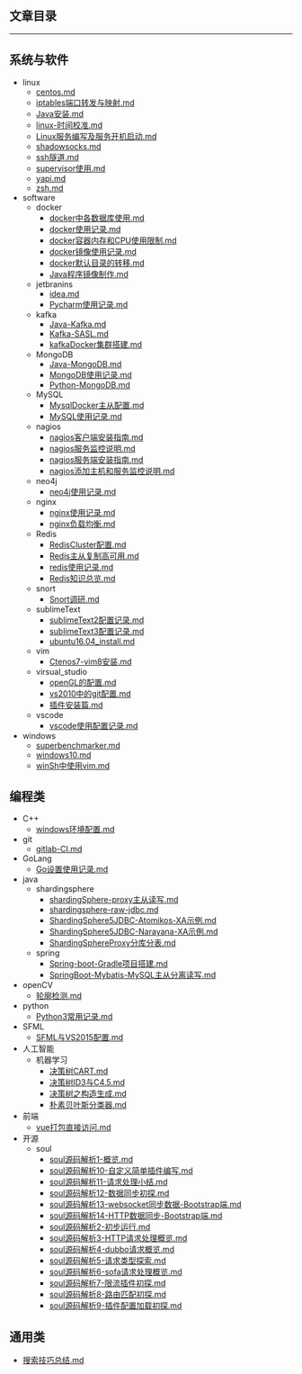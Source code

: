 ## 文章目录
***
## 系统与软件
- linux
    - [centos.md](../article/+centos.html)
    - [iptables端口转发与映射.md](../article/+iptables端口转发与映射.html)
    - [Java安装.md](../article/+Java安装.html)
    - [linux-时间校准.md](../article/+linux-时间校准.html)
    - [Linux服务编写及服务开机启动.md](../article/+Linux服务编写及服务开机启动.html)
    - [shadowsocks.md](../article/+shadowsocks.html)
    - [ssh隧道.md](../article/+ssh隧道.html)
    - [supervisor使用.md](../article/+supervisor使用.html)
    - [yapi.md](../article/+yapi.html)
    - [zsh.md](../article/+zsh.html)
- software
    - docker
        - [docker中各数据库使用.md](../article/+docker中各数据库使用.html)
        - [docker使用记录.md](../article/+docker使用记录.html)
        - [docker容器内存和CPU使用限制.md](../article/+docker容器内存和CPU使用限制.html)
        - [docker镜像使用记录.md](../article/+docker镜像使用记录.html)
        - [docker默认目录的转移.md](../article/+docker默认目录的转移.html)
        - [Java程序镜像制作.md](../article/+Java程序镜像制作.html)
    - jetbranins
        - [idea.md](../article/+idea.html)
        - [Pycharm使用记录.md](../article/+Pycharm使用记录.html)
    - kafka
        - [Java-Kafka.md](../article/+Java-Kafka.html)
        - [Kafka-SASL.md](../article/+Kafka-SASL.html)
        - [kafkaDocker集群搭建.md](../article/+kafkaDocker集群搭建.html)
    - MongoDB
        - [Java-MongoDB.md](../article/+Java-MongoDB.html)
        - [MongoDB使用记录.md](../article/+MongoDB使用记录.html)
        - [Python-MongoDB.md](../article/+Python-MongoDB.html)
    - MySQL
        - [MysqlDocker主从配置.md](../article/+MysqlDocker主从配置.html)
        - [MySQL使用记录.md](../article/+MySQL使用记录.html)
    - nagios
        - [nagios客户端安装指南.md](../article/+nagios客户端安装指南.html)
        - [nagios服务监控说明.md](../article/+nagios服务监控说明.html)
        - [nagios服务端安装指南.md](../article/+nagios服务端安装指南.html)
        - [nagios添加主机和服务监控说明.md](../article/+nagios添加主机和服务监控说明.html)
    - neo4j
        - [neo4j使用记录.md](../article/+neo4j使用记录.html)
    - nginx
        - [nginx使用记录.md](../article/+nginx使用记录.html)
        - [nginx负载均衡.md](../article/+nginx负载均衡.html)
    - Redis
        - [RedisCluster配置.md](../article/+RedisCluster配置.html)
        - [Redis主从复制高可用.md](../article/+Redis主从复制高可用.html)
        - [redis使用记录.md](../article/+redis使用记录.html)
        - [Redis知识总览.md](../article/+Redis知识总览.html)
    - snort
        - [Snort调研.md](../article/+Snort调研.html)
    - sublimeText
        - [sublimeText2配置记录.md](../article/+sublimeText2配置记录.html)
        - [sublimeText3配置记录.md](../article/+sublimeText3配置记录.html)
        - [ubuntu16.04_install.md](../article/+ubuntu16.04_install.html)
    - vim
        - [Ctenos7-vim8安装.md](../article/+Ctenos7-vim8安装.html)
    - virsual_studio
        - [openGL的配置.md](../article/+openGL的配置.html)
        - [vs2010中的git配置.md](../article/+vs2010中的git配置.html)
        - [插件安装篇.md](../article/+插件安装篇.html)
    - vscode
        - [vscode使用配置记录.md](../article/+vscode使用配置记录.html)
- windows
    - [superbenchmarker.md](../article/+superbenchmarker.html)
    - [windows10.md](../article/+windows10.html)
    - [winSh中使用vim.md](../article/+winSh中使用vim.html)
## 编程类
- C++
    - [windows环境配置.md](../article/+windows环境配置.html)
- git
    - [gitlab-CI.md](../article/+gitlab-CI.html)
- GoLang
    - [Go设置使用记录.md](../article/+Go设置使用记录.html)
- java
    - shardingsphere
        - [shardingSphere-proxy主从读写.md](../article/+shardingSphere-proxy主从读写.html)
        - [shardingsphere-raw-jdbc.md](../article/+shardingsphere-raw-jdbc.html)
        - [ShardingSphere5JDBC-Atomikos-XA示例.md](../article/+ShardingSphere5JDBC-Atomikos-XA示例.html)
        - [ShardingSphere5JDBC-Narayana-XA示例.md](../article/+ShardingSphere5JDBC-Narayana-XA示例.html)
        - [ShardingSphereProxy分库分表.md](../article/+ShardingSphereProxy分库分表.html)
    - spring
        - [Spring-boot-Gradle项目搭建.md](../article/+Spring-boot-Gradle项目搭建.html)
        - [SpringBoot-Mybatis-MySQL主从分离读写.md](../article/+SpringBoot-Mybatis-MySQL主从分离读写.html)
- openCV
    - [轮廓检测.md](../article/+轮廓检测.html)
- python
    - [Python3常用记录.md](../article/+Python3常用记录.html)
- SFML
    - [SFML与VS2015配置.md](../article/+SFML与VS2015配置.html)
- 人工智能
    - 机器学习
        - [决策树CART.md](../article/+决策树CART.html)
        - [决策树ID3与C4.5.md](../article/+决策树ID3与C4.5.html)
        - [决策树之构造生成.md](../article/+决策树之构造生成.html)
        - [朴素贝叶斯分类器.md](../article/+朴素贝叶斯分类器.html)
- 前端
    - [vue打包直接访问.md](../article/+vue打包直接访问.html)
- 开源
    - soul
        - [soul源码解析1-概览.md](../article/+soul源码解析1-概览.html)
        - [soul源码解析10-自定义简单插件编写.md](../article/+soul源码解析10-自定义简单插件编写.html)
        - [soul源码解析11-请求处理小结.md](../article/+soul源码解析11-请求处理小结.html)
        - [soul源码解析12-数据同步初探.md](../article/+soul源码解析12-数据同步初探.html)
        - [soul源码解析13-websocket同步数据-Bootstrap端.md](../article/+soul源码解析13-websocket同步数据-Bootstrap端.html)
        - [soul源码解析14-HTTP数据同步-Bootstrap端.md](../article/+soul源码解析14-HTTP数据同步-Bootstrap端.html)
        - [soul源码解析2-初步运行.md](../article/+soul源码解析2-初步运行.html)
        - [soul源码解析3-HTTP请求处理概览.md](../article/+soul源码解析3-HTTP请求处理概览.html)
        - [soul源码解析4-dubbo请求概览.md](../article/+soul源码解析4-dubbo请求概览.html)
        - [soul源码解析5-请求类型探索.md](../article/+soul源码解析5-请求类型探索.html)
        - [soul源码解析6-sofa请求处理概览.md](../article/+soul源码解析6-sofa请求处理概览.html)
        - [soul源码解析7-限流插件初探.md](../article/+soul源码解析7-限流插件初探.html)
        - [soul源码解析8-路由匹配初探.md](../article/+soul源码解析8-路由匹配初探.html)
        - [soul源码解析9-插件配置加载初探.md](../article/+soul源码解析9-插件配置加载初探.html)
## 通用类
- [搜索技巧总结.md](../article/+搜索技巧总结.html)
